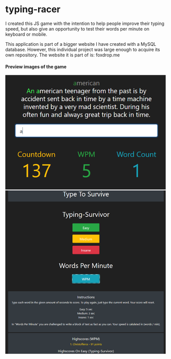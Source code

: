 # typing-racer
I created this JS game with the intention to help people improve their typing speed, but also give an opportunity to test their words per minute on keyboard or mobile.

This application is part of a bigger website I have created with a MySQL database. However, this individual project was large enough to acquire its own repository.
The website it is part of is: foxdrop.me


#### Preview images of the game
![Image of game](readmeImages/display.png) ![Image of game](readmeImages/display2.png)
